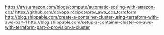 https://aws.amazon.com/blogs/compute/automatic-scaling-with-amazon-ecs/
https://github.com/devops-recipes/prov_aws_ecs_terraform
http://blog.shippable.com/create-a-container-cluster-using-terraform-with-aws-part-1
http://blog.shippable.com/setup-a-container-cluster-on-aws-with-terraform-part-2-provision-a-cluster
